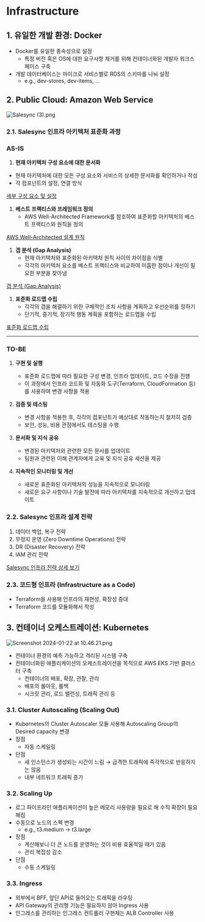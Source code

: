 # Infrastructure

## 1. 유일한 개발 환경: Docker

- Docker를 유일한 종속성으로 설정
    - 특정 버전 혹은 OS에 대한 요구사항 제거를 위해 컨테이너화된 개발자 워크스페이스 구축
- 개발 데이터베이스는 마이크로 서비스별로 RDS의 스키마를 나눠 설정
    - e.g., dev-stores, dev-items, …

## 2. Public Cloud: Amazon Web Service

![Salesync (3).png](https://prod-files-secure.s3.us-west-2.amazonaws.com/2b0c281b-9bce-4608-bd24-7d0b6fc0365d/3a972ee8-2108-4301-a723-a8e744e703a8/Salesync_(3).png)

### 2.1. Salesync 인프라 아키텍처 표준화 과정

### AS-IS

1. **현재 아키텍처 구성 요소에 대한 문서화**
- 현재 아키텍처에 대한 모든 구성 요소와 서비스의 상세한 문서화를 확인하거나 작성
- 각 컴포넌트의 설정, 연결 방식

[세부 구성 요소 및 설정](https://www.notion.so/9a0cd616806c470089710f58ae273fdb?pvs=21)

1. **베스트 프랙티스와 프레임워크 정의**
    - AWS Well-Architected Framework를 참조하여 표준화할 아키텍처의 베스트 프랙티스와 원칙을 정의

[AWS Well-Architected 설계 원칙](https://www.notion.so/AWS-Well-Architected-a492673705bb4e78ae7a6a558fc7fe29?pvs=21)

1. **갭 분석 (Gap Analysis)**
    - 현재 아키텍처와 표준화된 아키텍처 원칙 사이의 차이점을 식별
    - 각각의 아키텍처 요소를 베스트 프랙티스와 비교하여 미흡한 점이나 개선이 필요한 부분을 찾아냄

[갭 분석 (Gap Analysis)](https://www.notion.so/Gap-Analysis-d3737bca1c6f41d6b1b691fb1d31957e?pvs=21)

1. **표준화 로드맵 수립**
    - 각각의 갭을 해결하기 위한 구체적인 조치 사항을 계획하고 우선순위를 정하기
    - 단기적, 중기적, 장기적 행동 계획을 포함하는 로드맵을 수립

[표준화 로드맵 수립](https://www.notion.so/8cd011d3d4c14c32b31c34a21020ca8f?pvs=21)

---

### TO-BE

1. **구현 및 실행**
    - 표준화 로드맵에 따라 필요한 구성 변경, 인프라 업데이트, 코드 수정을 진행
    - 이 과정에서 인프라 코드화 및 자동화 도구(Terraform, CloudFormation 등)를 사용하여 변경 사항을 적용
    
2. **검증 및 테스팅**
    - 변경 사항을 적용한 후, 각각의 컴포넌트가 예상대로 작동하는지 철저히 검증
    - 보안, 성능, 비용 관점에서도 테스팅을 수행
    
3. **문서화 및 지식 공유**
    - 변경된 아키텍처와 관련한 모든 문서를 업데이트
    - 팀원과 관련된 이해 관계자에게 교육 및 지식 공유 세션을 제공
    
4. **지속적인 모니터링 및 개선**
    - 새로운 표준화된 아키텍처의 성능을 지속적으로 모니터링
    - 새로운 요구 사항이나 기술 발전에 따라 아키텍처를 지속적으로 개선하고 업데이트

### 2.2. Salesync 인프라 설계 전략

1. 데이터 백업, 복구 전략
2. 무정지 운영 (Zero Downtime Operations) 전략
3. DR (Disaster Recovery) 전략
4. IAM 관리 전략

[Salesync 인프라 전략 상세 보기](https://www.notion.so/Salesync-3faedceb628e4360bb759374ee17d715?pvs=21)

### 2.3. 코드형 인프라 (Infrastructure as a Code)

- Terraform을 사용해 인프라의 재현성, 확장성 증대
- Terraform 코드를 모듈화해서 작성

 

## 3. 컨테이너 오케스트레이션: Kubernetes

![Screenshot 2024-01-22 at 10.46.21.png](https://prod-files-secure.s3.us-west-2.amazonaws.com/2b0c281b-9bce-4608-bd24-7d0b6fc0365d/4a187be4-be49-42ab-81fe-67ac542f039b/Screenshot_2024-01-22_at_10.46.21.png)

- 컨테이너 환경의 예측 가능하고 격리된 시스템 구축
- 컨테이너화된 애플리케이션의 오케스트레이션을 목적으로 AWS EKS 기반 클러스터 구축
    - 컨테이너의 배포, 확장, 관찰, 관리
    - 배포의 롤아웃, 롤백
    - 시크릿 관리, 로드 밸런싱, 트래픽 관리 등

### 3.1. Cluster Autoscaling (Scaling Out)

- Kubernetes의 Cluster Autoscaler 모듈 사용해 Autoscaling Group의 Desired capacity 변경
- 장점
    - 자동 스케일링
- 단점
    - 새 인스턴스가 생성되는 시간이 느림 → 급격한 트래픽에 즉각적으로 반응하지는 않음
    - 내부 네트워크 트래픽 증가

### 3.2. Scaling Up

- 로그 파이프라인 애플리케이션이 높은 메모리 사용량을 필요로 해 수직 확장이 필요해짐
- 수동으로 노드의 스펙 변경
    - e.g., t3.medium → t3.large
- 장점
    - 계산해보니 더 큰 노드를 운영하는 것이 비용 효율적일 때가 있음
    - 관리 복잡성 감소
- 단점
    - 수동 스케일링

### 3.3. Ingress

- 외부에서 BFF, 앞단 API로 들어오는 트래픽을 라우팅
- API Gateway의 관리형 기능은 필요하지 않아 Ingress 사용
- 인그레스를 관리하는 인그레스 컨트롤러 구현체는 ALB Controller 사용
